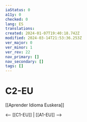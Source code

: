 ```yaml
---
iaStatus: 0
a11y: 0
checked: 0
lang: ES
translations: 
created: 2024-01-07T19:40:18.742Z
modified: 2024-03-14T21:53:36.253Z
ver_major: 0
ver_minor: 1
ver_rev: 22
nav_primary: []
nav_secondary: []
tags: []
---
```

# C2-EU

[[Aprender Idioma Euskera]]

<-- [[C1-EU]] | [[A1-EU]] -->